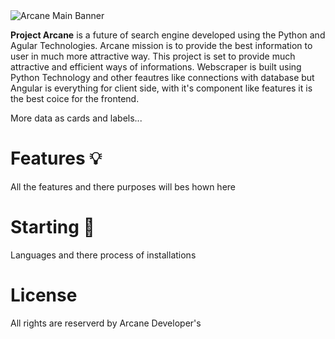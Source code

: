 <img src="https://github.com/imran-prog/Arcane/blob/master/static/Misc/images/ARCANE.png" alt="Arcane Main Banner">
<p><b>Project Arcane</b> is a future of search engine developed using the Python and Agular Technologies. Arcane mission is to provide the best information to user in much more attractive way. This project is set to provide much attractive and efficient ways of informations. Webscraper is built using Python Technology and other feautres like connections with database but Angular is everything for client side, with it's component like features it is the best coice for the frontend.</p>

More data as cards and labels...

# Features 💡
All the features and there purposes will bes hown here

# Starting 🚀
Languages and there process of installations

# License
All rights are reserverd by Arcane Developer's
